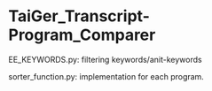 # TaiGer_Transcript-Program_Comparer

EE_KEYWORDS.py:
filtering keywords/anit-keywords

sorter_function.py:
implementation for each program.